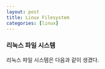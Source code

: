```yaml
---
layout: post
title: Linux Filesystem
categories: [linux]
---
```


### 리눅스 파일 시스템

리눅스 파일 시스템은 다음과 같이 생겼다.



